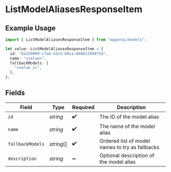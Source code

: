 # ListModelAliasesResponseItem

## Example Usage

```typescript
import { ListModelAliasesResponseItem } from "opperai/models";

let value: ListModelAliasesResponseItem = {
  id: "6a150009-cfab-43c5-b0ca-848611948f54",
  name: "<value>",
  fallbackModels: [
    "<value 1>",
  ],
};
```

## Fields

| Field                                           | Type                                            | Required                                        | Description                                     |
| ----------------------------------------------- | ----------------------------------------------- | ----------------------------------------------- | ----------------------------------------------- |
| `id`                                            | *string*                                        | :heavy_check_mark:                              | The ID of the model alias                       |
| `name`                                          | *string*                                        | :heavy_check_mark:                              | The name of the model alias                     |
| `fallbackModels`                                | *string*[]                                      | :heavy_check_mark:                              | Ordered list of model names to try as fallbacks |
| `description`                                   | *string*                                        | :heavy_minus_sign:                              | Optional description of the model alias         |
